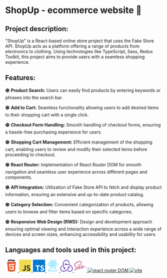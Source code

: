 <h1> ShopUp - ecommerce website 🛒 </h1>







<h2>Project description:</h2>
<p>"ShopUp" is a React-based online store project that uses the Fake Store API. ShopUp acts as a platform offering a range of products from electronics to clothing. Using technologies like TypeScript, Sass, Redux Toolkit, this project aims to provide users with a seamless shopping experience.</p>



<h2>Features:</h2>
<p>🟠 <b>Product Search:</b> Users can easily find products by entering keywords or phrases into the search bar.</p>
<p>🟠 <b>Add to Cart:</b> Seamless functionality allowing users to add desired items to their shopping cart with a single click.</p>
<p>🟠 <b>Checkout Form Handling:</b> Smooth handling of checkout forms, ensuring a hassle-free purchasing experience for users.</p>
<p>🟠 <b>Shopping Cart Management:</b> Efficient management of the shopping cart, enabling users to review and modify their selected items before proceeding to checkout. </p>
<p>🟠 <b>React Router:</b> Implementation of React Router DOM for smooth navigation and seamless user experience across different pages and components.</p>
<p>🟠 <b>API Integration:</b> Utilization of Fake Store API to fetch and display product information, ensuring an extensive and up-to-date product catalog. </p>
<p>🟠 <b>Category Selection:</b> Convenient categorization of products, allowing users to browse and filter items based on specific categories. </p>
<p>🟠 <b>Responsive Web Design (RWD):</b> Design and development approach ensuring optimal viewing and interaction experience across a wide range of devices and screen sizes, enhancing accessibility and usability for users. </p>



<h2>Languages and tools used in this project:</h2>
<a href="https://www.w3.org/html/" target="_blank" rel="noreferrer"> <img src="https://raw.githubusercontent.com/devicons/devicon/master/icons/html5/html5-original-wordmark.svg" alt="html5" width="40" height="40"/> </a>
<a href="https://developer.mozilla.org/en-US/docs/Web/JavaScript" target="_blank" rel="noreferrer"> <img src="https://raw.githubusercontent.com/devicons/devicon/master/icons/javascript/javascript-original.svg" alt="javascript" width="40" height="40"/> </a>
<a href="https://www.typescriptlang.org/" target="_blank" rel="noreferrer"> <img src="https://raw.githubusercontent.com/devicons/devicon/master/icons/typescript/typescript-original.svg" alt="typescript" width="40" height="40"/> </a>
<a href="https://reactjs.org/" target="_blank" rel="noreferrer"> <img src="https://raw.githubusercontent.com/devicons/devicon/master/icons/react/react-original-wordmark.svg" alt="react" width="40" height="40"/> </a>
<a href="https://redux.js.org" target="_blank" rel="noreferrer"> <img src="https://raw.githubusercontent.com/devicons/devicon/master/icons/redux/redux-original.svg" alt="redux" width="40" height="40"/>
<a href="https://sass-lang.com" target="_blank" rel="noreferrer"> <img src="https://raw.githubusercontent.com/devicons/devicon/master/icons/sass/sass-original.svg" alt="sass" width="40" height="40"/> </a>
<a href="https://reactrouter.com/en/main" target="_blank" rel="noreferrer"> <img src="https://static-00.iconduck.com/assets.00/react-router-icon-2048x1116-jfeevj0l.png" alt="react router DOM" width="60" height="40"/> </a>
<a href="https://vitejs.dev/" target="_blank" rel="noreferrer"> <img src="https://www.svgrepo.com/show/374167/vite.svg" alt="vite" width="40" height="40"/> </a>
